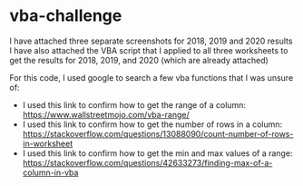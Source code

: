 # vba-challenge
I have attached three separate screenshots for 2018, 2019 and 2020 results
I have also attached the VBA script that I applied to all three worksheets to get the results for 2018, 2019, and 2020 (which are already attached)

For this code, I used google to search a few vba functions that I was unsure of:
- I used this link to confirm how to get the range of a column: https://www.wallstreetmojo.com/vba-range/
- I used this link to confirm how to get the number of rows in a column: https://stackoverflow.com/questions/13088090/count-number-of-rows-in-worksheet
- I used this link to confirm how to get the min and max values of a range: https://stackoverflow.com/questions/42633273/finding-max-of-a-column-in-vba
